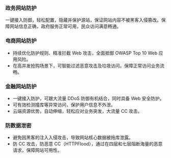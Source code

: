 
### 政务网站防护
一键接入防御，轻松配置，隐藏并保护源站，保证网站内容不被黑客入侵篡改。保障网站信息正确，政府服务正常可用，民众访问满意畅通。
### 电商网站防护
- 持续优化防护规则、精准拦截 Web 攻击，全面抵御 OWASP Top 10 Web 应用风险。
- 在高并发抢购场景下，可智能过滤恶意攻击及垃圾访问，保障正常访问业务流畅。

### 金融网站防护
- 一键接入防护，可跟大流量 DDoS 防御有机结合，同时具备 Web 安全防护。
- 可有效检测撞库等异常访问，保护用户信息不外泄。
- 云端资源优势，自动伸缩，轻松应对业务突发，大流量 CC 攻击。   

### 防数据泄密
- 避免因黑客的注入入侵攻击，导致网站核心数据被拖库泄露。
- 防 CC 攻击，防恶意 CC（HTTPFlood），通过在四层和七层阻断海量的恶意请求，保障网站可用性。
